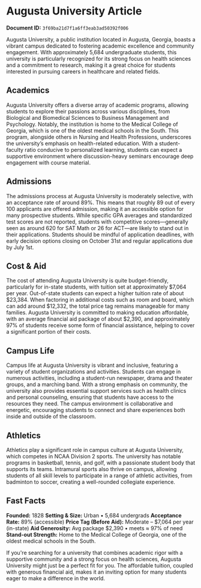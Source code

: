 # Augusta University Article

**Document ID:** `3f69ba21d7f1a6ff3eab3ad50392f006`

Augusta University, a public institution located in Augusta, Georgia, boasts a vibrant campus dedicated to fostering academic excellence and community engagement. With approximately 5,684 undergraduate students, this university is particularly recognized for its strong focus on health sciences and a commitment to research, making it a great choice for students interested in pursuing careers in healthcare and related fields.

## Academics
Augusta University offers a diverse array of academic programs, allowing students to explore their passions across various disciplines, from Biological and Biomedical Sciences to Business Management and Psychology. Notably, the institution is home to the Medical College of Georgia, which is one of the oldest medical schools in the South. This program, alongside others in Nursing and Health Professions, underscores the university’s emphasis on health-related education. With a student-faculty ratio conducive to personalized learning, students can expect a supportive environment where discussion-heavy seminars encourage deep engagement with course material.

## Admissions
The admissions process at Augusta University is moderately selective, with an acceptance rate of around 89%. This means that roughly 89 out of every 100 applicants are offered admission, making it an accessible option for many prospective students. While specific GPA averages and standardized test scores are not reported, students with competitive scores—generally seen as around 620 for SAT Math or 26 for ACT—are likely to stand out in their applications. Students should be mindful of application deadlines, with early decision options closing on October 31st and regular applications due by July 1st.

## Cost & Aid
The cost of attending Augusta University is quite budget-friendly, particularly for in-state students, with tuition set at approximately $7,064 per year. Out-of-state students can expect a higher tuition rate of about $23,384. When factoring in additional costs such as room and board, which can add around $12,332, the total price tag remains manageable for many families. Augusta University is committed to making education affordable, with an average financial aid package of about $2,390, and approximately 97% of students receive some form of financial assistance, helping to cover a significant portion of their costs.

## Campus Life
Campus life at Augusta University is vibrant and inclusive, featuring a variety of student organizations and activities. Students can engage in numerous activities, including a student-run newspaper, drama and theater groups, and a marching band. With a strong emphasis on community, the university also provides essential support services such as health clinics and personal counseling, ensuring that students have access to the resources they need. The campus environment is collaborative and energetic, encouraging students to connect and share experiences both inside and outside of the classroom.

## Athletics
Athletics play a significant role in campus culture at Augusta University, which competes in NCAA Division 2 sports. The university has notable programs in basketball, tennis, and golf, with a passionate student body that supports its teams. Intramural sports also thrive on campus, allowing students of all skill levels to participate in a range of athletic activities, from badminton to soccer, creating a well-rounded collegiate experience.

## Fast Facts
**Founded:** 1828
**Setting & Size:** Urban • 5,684 undergrads
**Acceptance Rate:** 89% (accessible)
**Price Tag (Before Aid):** Moderate – $7,064 per year (in-state)
**Aid Generosity:** Avg package $2,390 • meets ≈ 97% of need
**Stand-out Strength:** Home to the Medical College of Georgia, one of the oldest medical schools in the South.

If you're searching for a university that combines academic rigor with a supportive community and a strong focus on health sciences, Augusta University might just be a perfect fit for you. The affordable tuition, coupled with generous financial aid, makes it an inviting option for many students eager to make a difference in the world.
